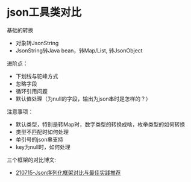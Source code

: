 json工具类对比
===

基础的转换

- 对象转JsonString
- JsonString转Java bean，转Map/List, 转JsonObject

进阶点：

- 下划线与驼峰方式
- 忽略字段
- 循环引用问题
- 默认值处理（为null的字段，输出为json串时是怎样的？）


注意事项：

- 默认类型，特别是转Map时，数字类型的转换成啥，枚举类型的如何转换
- 类型不匹配时如何处理
- 单引号的json串支持
- key为null时，如何处理


三个框架的对比博文:

- [210715-Json序列化框架对比与最佳实践推荐](https://blog.hhui.top/hexblog/2021/07/15/210715-Json%E5%BA%8F%E5%88%97%E5%8C%96%E6%A1%86%E6%9E%B6%E5%AF%B9%E6%AF%94%E4%B8%8E%E6%9C%80%E4%BD%B3%E5%AE%9E%E8%B7%B5%E6%8E%A8%E8%8D%90/)